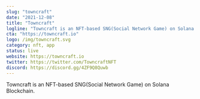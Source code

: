 ```yaml
---
slug: "towncraft"
date: "2021-12-08"
title: "Towncraft"
logline: "Towncraft is an NFT-based SNG(Social Network Game) on Solana Blockchain."
cta: "https://towncraft.io"
logo: /img/towncraft.svg
category: nft, app
status: live
website: https://towncraft.io
twitter: https://twitter.com/TowncraftNFT
discord: https://discord.gg/4ZF9Q8Quwb
---
```


Towncraft is an NFT-based SNG(Social Network Game) on Solana Blockchain.
